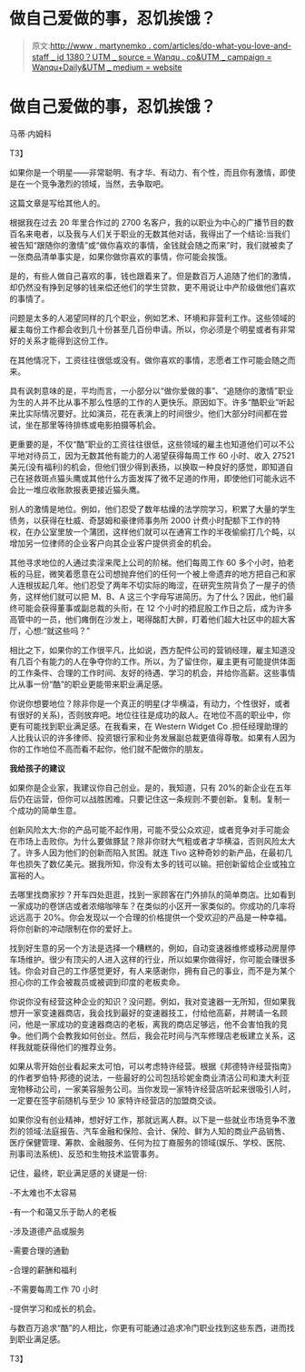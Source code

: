# 做自己爱做的事，忍饥挨饿？

> 原文:[http://www . martynemko . com/articles/do-what-you-love-and-staff _ id 1380？UTM _ source = Wanqu . co&UTM _ campaign = Wanqu+Daily&UTM _ medium = website](http://www.martynemko.com/articles/do-what-you-love-and-starve_id1380?utm_source=wanqu.co&utm_campaign=Wanqu+Daily&utm_medium=website)

# 做自己爱做的事，忍饥挨饿？

马蒂·内姆科

T3】

如果你是一个明星——非常聪明、有才华、有动力、有个性，而且你有激情，即使是在一个竞争激烈的领域，当然，去争取吧。

这篇文章是写给其他人的。

根据我在过去 20 年里合作过的 2700 名客户，我的以职业为中心的广播节目的数百名来电者，以及我与人们关于职业的无数其他对话，我得出了一个结论:当我们被告知“跟随你的激情”或“做你喜欢的事情，金钱就会随之而来”时，我们就被卖了一张商品清单事实是，如果你做你喜欢的事情，你可能会挨饿。

是的，有些人做自己喜欢的事，钱也跟着来了。但是数百万人追随了他们的激情，却仍然没有挣到足够的钱来偿还他们的学生贷款，更不用说让中产阶级做他们喜欢的事情了。

问题是太多的人渴望同样的几个职业，例如艺术、环境和非营利工作。这些领域的雇主每份工作都会收到几十份甚至几百份申请。所以，你必须是个明星或者有非常好的关系才能得到这份工作。

在其他情况下，工资往往很低或没有。做你喜欢的事情，志愿者工作可能会随之而来。

具有讽刺意味的是，平均而言，一小部分以“做你爱做的事”、“追随你的激情”职业为生的人并不比从事不那么性感的工作的人更快乐。原因如下。许多“酷职业”听起来比实际情况要好。比如演员，花在表演上的时间很少。他们大部分时间都在尝试，坐在那里等待排练或电影拍摄等机会。

更重要的是，不仅“酷”职业的工资往往很低，这些领域的雇主也知道他们可以不公平地对待员工，因为无数其他有能力的人渴望获得每周工作 60 小时、收入 27521 美元(没有福利)的机会，但他们很少得到表扬，以换取一种良好的感觉，即知道自己在拯救斑点猫头鹰或其他什么方面发挥了微不足道的作用，即使他们可能永远不会比一堆应收账款报表更接近猫头鹰。

别人的激情是地位。例如，他们忍受了数年枯燥的法学院学习，积累了大量的学生债务，以获得在杜威、奇瑟姆和豪律师事务所 2000 计费小时配额下工作的特权，在办公室里放一个蒲团，这样他们就可以在通宵工作的半夜偷偷打几个盹，以增加另一位律师的企业客户向其企业客户提供资金的机会。

其他寻求地位的人通过卖淫来爬上公司的阶梯。他们每周工作 60 多个小时，拍老板的马屁，微笑着愿意在公司想抛弃他们的任何一个被上帝遗弃的地方把自己和家人连根拔起几年。他们忍受了两年不切实际的晦涩，在研究生院背负了一屋子的债务，这样他们就可以把 M、B、A 这三个字母写进简历。为了什么？因此，他们最终可能会获得董事或副总裁的头衔，在 12 个小时的捂屁股工作日之后，成为许多高管中的一员，他们瘫倒在沙发上，喝得酩酊大醉，盯着他们超大社区中的超大客厅，心想:“就这些吗？”

相比之下，如果你的工作很平凡，比如说，西方配件公司的营销经理，雇主知道没有几百个有能力的人在争夺你的工作。所以，为了留住你，雇主更有可能提供体面的工作条件、合理的工作时间、友好的待遇、学习的机会，并给你高薪。这些事情比从事一份“酷”的职业更能带来职业满足感。

你说你想要地位？除非你是一个真正的明星(才华横溢，有动力，个性很好，或者有很好的关系)，否则放弃吧。地位往往是成功的敌人。在地位不高的职业中，你更有可能找到职业满足感。在我看来，在 Western Widget Co .担任经理助理的人比我认识的许多律师、投资银行家和业务发展副总裁更值得尊敬。如果有人因为你的工作地位不高而看不起你，他们就不配做你的朋友。

**我给孩子的建议**

如果你是企业家，我建议你自己创业。是的，我知道，只有 20%的新企业在五年后仍在运营，但你可以战胜困难。只要记住这一条规则:不要创新。复制。复制一个成功的简单生意。

创新风险太大:你的产品可能不起作用，可能不受公众欢迎，或者竞争对手可能会在市场上击败你。为什么要做豚鼠？除非你财大气粗或者才华横溢，否则风险太大了。许多人因为他们的创新而陷入贫困。就连 Tivo 这种奇妙的新产品，在最初几年也损失了数亿美元。据我所知，你没有太多的钱可以输。把创新留给企业或独立富裕的人。

去哪里找商家抄？开车四处逛逛，找到一家顾客在门外排队的简单商店。比如看到一家成功的卷饼店或者浓缩咖啡车？在类似的小区开一家类似的。你成功的几率将远远高于 20%。你会发现以一个合理的价格提供一个受欢迎的产品是一种幸福。将你创新的冲动限制在你的爱好上。

找到好生意的另一个方法是选择一个糟糕的，例如，自动变速器维修或移动房屋停车场维护。很少有顶尖的人进入这样的行业，所以如果你做得好，你可能会赚很多钱。你会对自己的工作感觉更好，有人来感谢你，拥有自己的事业，而不是为某个担心你的工作会被裁员或被调到印度的老板卖命。

你说你没有经营这种企业的知识？没问题。例如，我对变速器一无所知，但如果我想开一家变速器商店，我会找到最好的变速器技工，付给他高薪，并聘请一名顾问，他是一家成功的变速器商店的老板，离我的商店足够远，他不会害怕我的竞争。他们两个会教我如何创业。然后，我会花时间与汽车修理店老板建立关系，这样我就能获得他们的推荐业务。

如果从零开始创业看起来太可怕，可以考虑特许经营。根据《邦德特许经营指南》的作者罗伯特·邦德的说法，一些最好的公司包括珍妮金商业清洁公司和澳大利亚宠物移动公司，一家美容服务公司。当你发现一家特许经营店听起来很吸引人时，一定要在签字前随机与至少 10 家特许经营店的加盟商交谈。

如果你没有创业精神，想好好工作，那就远离人群。以下是一些就业市场竞争不激烈的领域:法庭报告、汽车金融和保险、会计、保险、鲜为人知的商业产品销售、医疗保健管理、筹款、金融服务、任何为拉丁裔服务的领域(娱乐、学校、医院、刑事司法系统)、反恐和生物技术监管事务。

记住，最终，职业满足感的关键是一份:

-不太难也不太容易

-有一个和蔼又乐于助人的老板

-涉及道德产品或服务

-需要合理的通勤

-合理的薪酬和福利

-不需要每周工作 70 小时

-提供学习和成长的机会。

与数百万追求“酷”的人相比，你更有可能通过追求冷门职业找到这些东西，进而找到职业满足感。

T3】